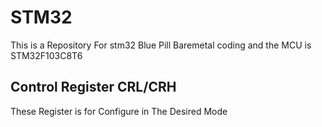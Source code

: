 # STM32
This is a Repository For stm32 Blue Pill Baremetal coding and the MCU is STM32F103C8T6 


## Control Register CRL/CRH

These Register is for Configure in The Desired Mode